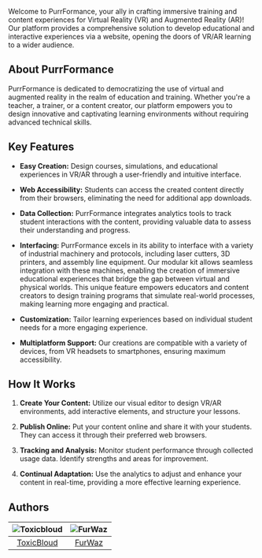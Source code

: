 
Welcome to PurrFormance, your ally in crafting immersive training and content experiences for Virtual Reality (VR) and Augmented Reality (AR)! Our platform provides a comprehensive solution to develop educational and interactive experiences via a website, opening the doors of VR/AR learning to a wider audience.

## About PurrFormance

PurrFormance is dedicated to democratizing the use of virtual and augmented reality in the realm of education and training. Whether you're a teacher, a trainer, or a content creator, our platform empowers you to design innovative and captivating learning environments without requiring advanced technical skills.

## Key Features

- **Easy Creation:** Design courses, simulations, and educational experiences in VR/AR through a user-friendly and intuitive interface.

- **Web Accessibility:** Students can access the created content directly from their browsers, eliminating the need for additional app downloads.

- **Data Collection:** PurrFormance integrates analytics tools to track student interactions with the content, providing valuable data to assess their understanding and progress.
  
- **Interfacing:** PurrFormance excels in its ability to interface with a variety of industrial machinery and protocols, including laser cutters, 3D printers, and assembly line equipment. Our modular kit allows seamless integration with these machines, enabling the creation of immersive educational experiences that bridge the gap between virtual and physical worlds. This unique feature empowers educators and content creators to design training programs that simulate real-world processes, making learning more engaging and practical.

- **Customization:** Tailor learning experiences based on individual student needs for a more engaging experience.

- **Multiplatform Support:** Our creations are compatible with a variety of devices, from VR headsets to smartphones, ensuring maximum accessibility.

## How It Works

1. **Create Your Content:** Utilize our visual editor to design VR/AR environments, add interactive elements, and structure your lessons.

2. **Publish Online:** Put your content online and share it with your students. They can access it through their preferred web browsers.

3. **Tracking and Analysis:** Monitor student performance through collected usage data. Identify strengths and areas for improvement.

4. **Continual Adaptation:** Use the analytics to adjust and enhance your content in real-time, providing a more effective learning experience.

## Authors

| ![Toxicbloud](https://avatars.githubusercontent.com/u/34874048?v=4) | ![FurWaz](https://avatars.githubusercontent.com/u/77248200?v=4) |
| :---: | :---: |
| [ToxicBloud](https://github.com/toxicbloud) | [FurWaz](https://github.com/furwaz) |

